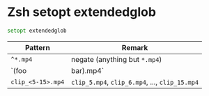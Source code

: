 
Zsh setopt extendedglob
=======================


```zsh
setopt extendedglob
```

| Pattern           | Remark                                         |
| ----------------- | ---------------------------------------------- |
| `^*.mp4`          | negate (anything but `*.mp4`)                  |
| `(foo|bar).mp4`   | `foo.mp4` or `bar.mp4`                         |
| `clip_<5-15>.mp4` | `clip_5.mp4`, `clip_6.mp4`, ..., `clip_15.mp4` |
